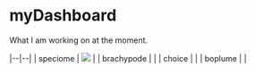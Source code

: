 # myDashboard

What I am working on at the moment.

|--|--|
| speciome | ![](https://geps.dev/progress/10) |
| brachypode | |
| choice | |
| boplume | |
